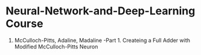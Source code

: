 # Neural-Network-and-Deep-Learning Course

1. McCulloch-Pitts, Adaline, Madaline
  -Part 1. Createing a Full Adder with Modified McCulloch-Pitts Neuron
